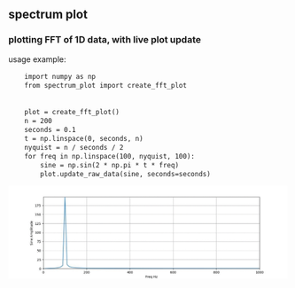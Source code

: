 ## spectrum plot

### plotting FFT of 1D data, with live plot update

usage example:
```
    import numpy as np
    from spectrum_plot import create_fft_plot
    
    
    plot = create_fft_plot()
    n = 200
    seconds = 0.1
    t = np.linspace(0, seconds, n)
    nyquist = n / seconds / 2
    for freq in np.linspace(100, nyquist, 100):
        sine = np.sin(2 * np.pi * t * freq)
        plot.update_raw_data(sine, seconds=seconds)
```
![](src/spectrum_plot_examples/animated_fft.gif)